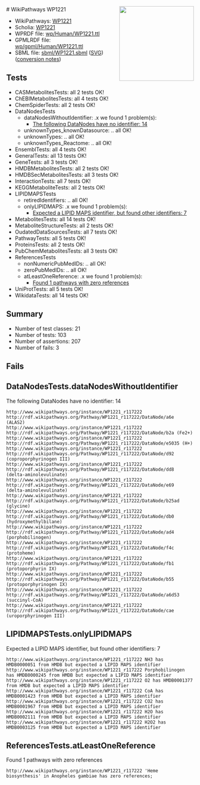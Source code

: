 <img style="float: right; width: 200px" src="../logo.png" />
# WikiPathways WP1221

* WikiPathways: [WP1221](https://identifiers.org/wikipathways:WP1221)
* Scholia: [WP1221](https://scholia.toolforge.org/wikipathways/WP1221)
* WPRDF file: [wp/Human/WP1221.ttl](../wp/Human/WP1221.ttl)
* GPMLRDF file: [wp/gpml/Human/WP1221.ttl](../wp/gpml/Human/WP1221.ttl)
* SBML file: [sbml/WP1221.sbml](../sbml/WP1221.sbml) ([SVG](../sbml/WP1221.svg)) ([conversion notes](../sbml/WP1221.txt))

## Tests
* CASMetabolitesTests: all 2 tests OK!
* ChEBIMetabolitesTests: all 4 tests OK!
* ChemSpiderTests: all 2 tests OK!
* DataNodesTests
    * dataNodesWithoutIdentifier: .x we found 1 problem(s):
        * [The following DataNodes have no identifier: 14](#8792c494)
    * unknownTypes_knownDatasource: .. all OK!
    * unknownTypes: .. all OK!
    * unknownTypes_Reactome: .. all OK!
* EnsemblTests: all 4 tests OK!
* GeneralTests: all 13 tests OK!
* GeneTests: all 3 tests OK!
* HMDBMetabolitesTests: all 2 tests OK!
* HMDBSecMetabolitesTests: all 3 tests OK!
* InteractionTests: all 7 tests OK!
* KEGGMetaboliteTests: all 2 tests OK!
* LIPIDMAPSTests
    * retiredIdentifiers: .. all OK!
    * onlyLIPIDMAPS: .x we found 1 problem(s):
        * [Expected a LIPID MAPS identifier, but found other identifiers: 7](#48cc60be)
* MetabolitesTests: all 14 tests OK!
* MetaboliteStructureTests: all 2 tests OK!
* OudatedDataSourcesTests: all 7 tests OK!
* PathwayTests: all 5 tests OK!
* ProteinsTests: all 2 tests OK!
* PubChemMetabolitesTests: all 3 tests OK!
* ReferencesTests
    * nonNumericPubMedIDs: .. all OK!
    * zeroPubMedIDs: .. all OK!
    * atLeastOneReference: .x we found 1 problem(s):
        * [Found 1 pathways with zero references](#35eb778e)
* UniProtTests: all 5 tests OK!
* WikidataTests: all 14 tests OK!


## Summary

* Number of test classes: 21
* Number of tests: 103
* Number of assertions: 207
* Number of fails: 3

## Fails

<a name="8792c494" />

## DataNodesTests.dataNodesWithoutIdentifier

The following DataNodes have no identifier: 14
```
http://www.wikipathways.org/instance/WP1221_r117222 http://rdf.wikipathways.org/Pathway/WP1221_r117222/DataNode/a6e (ALAS2)
http://www.wikipathways.org/instance/WP1221_r117222 http://rdf.wikipathways.org/Pathway/WP1221_r117222/DataNode/b2a (Fe2+)
http://www.wikipathways.org/instance/WP1221_r117222 http://rdf.wikipathways.org/Pathway/WP1221_r117222/DataNode/e5035 (H+)
http://www.wikipathways.org/instance/WP1221_r117222 http://rdf.wikipathways.org/Pathway/WP1221_r117222/DataNode/d92 (coproporphyrinogen III)
http://www.wikipathways.org/instance/WP1221_r117222 http://rdf.wikipathways.org/Pathway/WP1221_r117222/DataNode/dd8 (delta-aminolevulinate)
http://www.wikipathways.org/instance/WP1221_r117222 http://rdf.wikipathways.org/Pathway/WP1221_r117222/DataNode/e69 (delta-aminolevulinate)
http://www.wikipathways.org/instance/WP1221_r117222 http://rdf.wikipathways.org/Pathway/WP1221_r117222/DataNode/b25ad (glycine)
http://www.wikipathways.org/instance/WP1221_r117222 http://rdf.wikipathways.org/Pathway/WP1221_r117222/DataNode/db0 (hydroxymethylbilane)
http://www.wikipathways.org/instance/WP1221_r117222 http://rdf.wikipathways.org/Pathway/WP1221_r117222/DataNode/ad4 (porphobilinogen)
http://www.wikipathways.org/instance/WP1221_r117222 http://rdf.wikipathways.org/Pathway/WP1221_r117222/DataNode/f4c (protoheme)
http://www.wikipathways.org/instance/WP1221_r117222 http://rdf.wikipathways.org/Pathway/WP1221_r117222/DataNode/fb1 (protoporphyrin IX)
http://www.wikipathways.org/instance/WP1221_r117222 http://rdf.wikipathways.org/Pathway/WP1221_r117222/DataNode/b55 (protoporphyrinogen IX)
http://www.wikipathways.org/instance/WP1221_r117222 http://rdf.wikipathways.org/Pathway/WP1221_r117222/DataNode/a6d53 (succinyl-CoA)
http://www.wikipathways.org/instance/WP1221_r117222 http://rdf.wikipathways.org/Pathway/WP1221_r117222/DataNode/cae (uroporphyrinogen III)
```

<a name="48cc60be" />

## LIPIDMAPSTests.onlyLIPIDMAPS

Expected a LIPID MAPS identifier, but found other identifiers: 7
```
http://www.wikipathways.org/instance/WP1221_r117222 NH3 has HMDB0000051 from HMDB but expected a LIPID MAPS identifier
http://www.wikipathways.org/instance/WP1221_r117222 Porphobilinogen has HMDB0000245 from HMDB but expected a LIPID MAPS identifier
http://www.wikipathways.org/instance/WP1221_r117222 O2 has HMDB0001377 from HMDB but expected a LIPID MAPS identifier
http://www.wikipathways.org/instance/WP1221_r117222 CoA has HMDB0001423 from HMDB but expected a LIPID MAPS identifier
http://www.wikipathways.org/instance/WP1221_r117222 CO2 has HMDB0001967 from HMDB but expected a LIPID MAPS identifier
http://www.wikipathways.org/instance/WP1221_r117222 H2O has HMDB0002111 from HMDB but expected a LIPID MAPS identifier
http://www.wikipathways.org/instance/WP1221_r117222 H2O2 has HMDB0003125 from HMDB but expected a LIPID MAPS identifier
```

<a name="35eb778e" />

## ReferencesTests.atLeastOneReference

Found 1 pathways with zero references
```
http://www.wikipathways.org/instance/WP1221_r117222 'Heme biosynthesis' in Anopheles gambiae has zero references; 
```

